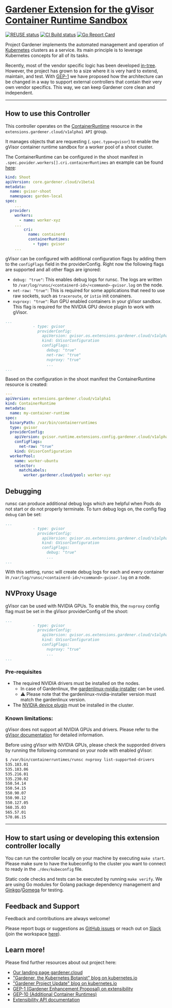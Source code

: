# [Gardener Extension for the gVisor Container Runtime Sandbox](https://gardener.cloud)

[![REUSE status](https://api.reuse.software/badge/github.com/gardener/gardener-extension-runtime-gvisor)](https://api.reuse.software/info/github.com/gardener/gardener-extension-runtime-gvisor)
[![CI Build status](https://concourse.ci.gardener.cloud/api/v1/teams/gardener/pipelines/gardener-extension-runtime-gvisor-master/jobs/master-head-update-job/badge)](https://concourse.ci.gardener.cloud/teams/gardener/pipelines/gardener-extension-runtime-gvisor-master/jobs/master-head-update-job)
[![Go Report Card](https://goreportcard.com/badge/github.com/gardener/gardener-extension-runtime-gvisor)](https://goreportcard.com/report/github.com/gardener/gardener-extension-runtime-gvisor)

Project Gardener implements the automated management and operation of [Kubernetes](https://kubernetes.io/) clusters as a service. Its main principle is to leverage Kubernetes concepts for all of its tasks.

Recently, most of the vendor specific logic has been developed [in-tree](https://github.com/gardener/gardener). However, the project has grown to a size where it is very hard to extend, maintain, and test. With [GEP-1](https://github.com/gardener/gardener/blob/master/docs/proposals/01-extensibility.md) we have proposed how the architecture can be changed in a way to support external controllers that contain their very own vendor specifics. This way, we can keep Gardener core clean and independent.

---

## How to use this Controller

This controller operates on the [ContainerRuntime](https://github.com/gardener/gardener/blob/master/docs/extensions/resources/containerruntime.md) resource in the `extensions.gardener.cloud/v1alpha1 API` group.

It manages objects that are requesting (`.spec.type=gvisor`) to enable the gVisor container runtime sandbox for a worker pool of a shoot cluster.

The ContainerRuntime can be configured in the shoot manifest in `.spec.povider.workers[].cri.containerRuntimes` an example can be found [here](example/shoot.yaml):

```yaml
kind: Shoot
apiVersion: core.gardener.cloud/v1beta1
metadata:
  name: gvisor-shoot
  namespace: garden-local
spec:
    ...
  provider:
    workers:
      - name: worker-xyz
    ...
        cri:
          name: containerd
          containerRuntimes:
            - type: gvisor
    ...
```

gVisor can be configured with additional configuration flags by adding them to the `configFlags` field in the providerConfig. 
Right now the following flags are supported and all other flags are ignored:
- `debug: "true"`: This enables debug logs for runsc. The logs are written to `/var/log/runsc/<containerd-id>/<command>-gvisor.log` on the node.
- `net-raw: "true"`: This is required for some applications that need to use raw sockets, such as `traceroute`, or `istio` init conainers.
- `nvproxy: "true"`: Run GPU enabled containers in your gVisor sandbox. This flag is required for the NVIDIA GPU device plugin to work with gVisor.

```yaml
...
            - type: gvisor
              providerConfig:
                apiVersion: gvisor.os.extensions.gardener.cloud/v1alpha1
                kind: GVisorConfiguration
                configFlags:
                  debug: "true"
                  net-raw: "true"
                  nvproxy: "true"
                  ...
...
```

Based on the configuration in the shoot manifest the ContainerRuntime resource is created:

```yaml
---
apiVersion: extensions.gardener.cloud/v1alpha1
kind: ContainerRuntime
metadata:
  name: my-container-runtime
spec:
  binaryPath: /var/bin/containerruntimes
  type: gvisor
  providerConfig:
    apiVersion: gvisor.runtime.extensions.config.gardener.cloud/v1alpha1
    configFlags:
      net-raw: "true"
    kind: GVisorConfiguration
  workerPool:
    name: worker-ubuntu
    selector:
      matchLabels:
        worker.gardener.cloud/pool: worker-xyz
```

## Debugging

runsc can produce additional debug logs which are helpful when Pods do not start or do not properly terminate. To turn debug logs on, the config flag `debug` can be set:

```yaml
...
            - type: gvisor
              providerConfig:
                apiVersion: gvisor.os.extensions.gardener.cloud/v1alpha1
                kind: GVisorConfiguration
                configFlags:
                  debug: "true"
                  ...
...
```

With this setting, runsc will create debug logs for each and every container in `/var/log/runsc/<containerd-id>/<command>-gvisor.log` on a node.


## NVProxy Usage

gVisor can be used with NVIDIA GPUs. To enable this, the `nvproxy` config flag must be set in the gVisor providerConfig of the shoot:

```yaml
...
            - type: gvisor
              providerConfig:
                apiVersion: gvisor.os.extensions.gardener.cloud/v1alpha1
                kind: GVisorConfiguration
                configFlags:
                  nvproxy: "true"
                  ...
...
```

### Pre-requisites
- The required NVIDIA drivers must be installed on the nodes. 
  - In case of Gardenlinux, the [gardenlinux-nvidia-installer](https://github.com/gardenlinux/gardenlinux-nvidia-installer) can be used.
  - ⚠ Please note that the gardenlinux-nvidia-installer version must match the gardenlinux version.
- The [NVIDIA device plugin](https://github.com/NVIDIA/k8s-device-plugin?tab=readme-ov-file#nvidia-device-plugin-for-kubernetes) must be installed in the cluster.

### Known limitations:

gVisor does not support all NVIDIA GPUs and drivers. Please refer to the [gVisor documentation](https://gvisor.dev/docs/user_guide/gpu/) for detailed information.

Before using gVisor with NVIDIA GPUs, please check the supporded drivers by running the following command on your node with enabled gVisor:

```bash
$ /var/bin/containerruntimes/runsc nvproxy list-supported-drivers
535.183.01
535.183.06
535.216.01
535.230.02
550.54.14
550.54.15
550.90.07
550.90.12
550.127.05
560.35.03
565.57.01
570.86.15
```

---

## How to start using or developing this extension controller locally

You can run the controller locally on your machine by executing `make start`. Please make sure to have the kubeconfig to the cluster you want to connect to ready in the `./dev/kubeconfig` file.

Static code checks and tests can be executed by running `make verify`. We are using Go modules for Golang package dependency management and [Ginkgo](https://github.com/onsi/ginkgo)/[Gomega](https://github.com/onsi/gomega) for testing.

## Feedback and Support

Feedback and contributions are always welcome!

Please report bugs or suggestions as [GitHub issues](https://github.com/gardener/gardener-extension-runtime-gvisor/issues) or reach out on [Slack](https://gardener-cloud.slack.com/) (join the workspace [here](https://gardener.cloud/community/community-bio/)).

## Learn more!

Please find further resources about out project here:

- [Our landing page gardener.cloud](https://gardener.cloud/)
- ["Gardener, the Kubernetes Botanist" blog on kubernetes.io](https://kubernetes.io/blog/2018/05/17/gardener/)
- ["Gardener Project Update" blog on kubernetes.io](https://kubernetes.io/blog/2019/12/02/gardener-project-update/)
- [GEP-1 (Gardener Enhancement Proposal) on extensibility](https://github.com/gardener/gardener/blob/master/docs/proposals/01-extensibility.md)
- [GEP-10 (Additional Container Runtimes)](https://github.com/gardener/gardener/blob/master/docs/proposals/10-shoot-additional-container-runtimes.md)
- [Extensibility API documentation](https://github.com/gardener/gardener/tree/master/docs/extensions)
